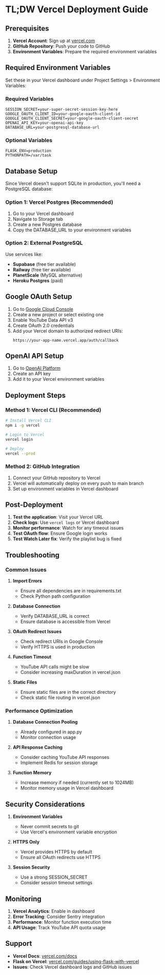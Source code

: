 # TL;DW Vercel Deployment Guide

## Prerequisites

1. **Vercel Account**: Sign up at [vercel.com](https://vercel.com)
2. **GitHub Repository**: Push your code to GitHub
3. **Environment Variables**: Prepare the required environment variables

## Required Environment Variables

Set these in your Vercel dashboard under Project Settings > Environment Variables:

### Required Variables
```
SESSION_SECRET=your-super-secret-session-key-here
GOOGLE_OAUTH_CLIENT_ID=your-google-oauth-client-id
GOOGLE_OAUTH_CLIENT_SECRET=your-google-oauth-client-secret
OPENAI_API_KEY=your-openai-api-key
DATABASE_URL=your-postgresql-database-url
```

### Optional Variables
```
FLASK_ENV=production
PYTHONPATH=/var/task
```

## Database Setup

Since Vercel doesn't support SQLite in production, you'll need a PostgreSQL database:

### Option 1: Vercel Postgres (Recommended)
1. Go to your Vercel dashboard
2. Navigate to Storage tab
3. Create a new Postgres database
4. Copy the DATABASE_URL to your environment variables

### Option 2: External PostgreSQL
Use services like:
- **Supabase** (free tier available)
- **Railway** (free tier available)
- **PlanetScale** (MySQL alternative)
- **Heroku Postgres** (paid)

## Google OAuth Setup

1. Go to [Google Cloud Console](https://console.cloud.google.com/)
2. Create a new project or select existing one
3. Enable YouTube Data API v3
4. Create OAuth 2.0 credentials
5. Add your Vercel domain to authorized redirect URIs:
   ```
   https://your-app-name.vercel.app/auth/callback
   ```

## OpenAI API Setup

1. Go to [OpenAI Platform](https://platform.openai.com/)
2. Create an API key
3. Add it to your Vercel environment variables

## Deployment Steps

### Method 1: Vercel CLI (Recommended)
```bash
# Install Vercel CLI
npm i -g vercel

# Login to Vercel
vercel login

# Deploy
vercel --prod
```

### Method 2: GitHub Integration
1. Connect your GitHub repository to Vercel
2. Vercel will automatically deploy on every push to main branch
3. Set up environment variables in Vercel dashboard

## Post-Deployment

1. **Test the application**: Visit your Vercel URL
2. **Check logs**: Use `vercel logs` or Vercel dashboard
3. **Monitor performance**: Watch for any timeout issues
4. **Test OAuth flow**: Ensure Google login works
5. **Test Watch Later fix**: Verify the playlist bug is fixed

## Troubleshooting

### Common Issues

1. **Import Errors**
   - Ensure all dependencies are in requirements.txt
   - Check Python path configuration

2. **Database Connection**
   - Verify DATABASE_URL is correct
   - Ensure database is accessible from Vercel

3. **OAuth Redirect Issues**
   - Check redirect URIs in Google Console
   - Verify HTTPS is used in production

4. **Function Timeout**
   - YouTube API calls might be slow
   - Consider increasing maxDuration in vercel.json

5. **Static Files**
   - Ensure static files are in the correct directory
   - Check static file routing in vercel.json

### Performance Optimization

1. **Database Connection Pooling**
   - Already configured in app.py
   - Monitor connection usage

2. **API Response Caching**
   - Consider caching YouTube API responses
   - Implement Redis for session storage

3. **Function Memory**
   - Increase memory if needed (currently set to 1024MB)
   - Monitor memory usage in Vercel dashboard

## Security Considerations

1. **Environment Variables**
   - Never commit secrets to git
   - Use Vercel's environment variable encryption

2. **HTTPS Only**
   - Vercel provides HTTPS by default
   - Ensure all OAuth redirects use HTTPS

3. **Session Security**
   - Use a strong SESSION_SECRET
   - Consider session timeout settings

## Monitoring

1. **Vercel Analytics**: Enable in dashboard
2. **Error Tracking**: Consider Sentry integration
3. **Performance**: Monitor function execution time
4. **API Usage**: Track YouTube API quota usage

## Support

- **Vercel Docs**: [vercel.com/docs](https://vercel.com/docs)
- **Flask on Vercel**: [vercel.com/guides/using-flask-with-vercel](https://vercel.com/guides/using-flask-with-vercel)
- **Issues**: Check Vercel dashboard logs and GitHub issues